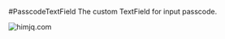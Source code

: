 #PasscodeTextField
The custom TextField for input passcode.

![himjq.com](http://ohe9u92g1.bkt.clouddn.com/20161130_himjq-1.gif)
